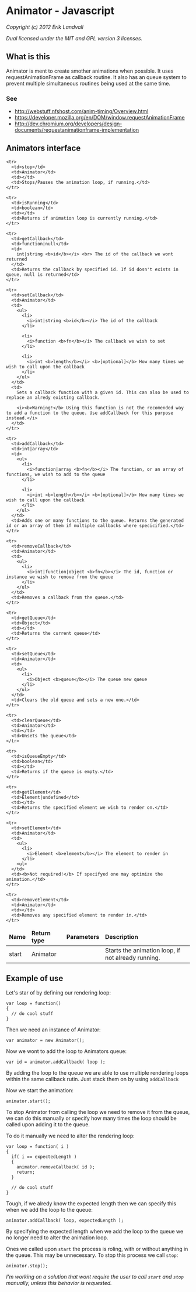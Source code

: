 # Animator - Javascript

*Copyright (c) 2012 Erik Landvall*

*Dual licensed under the MIT and GPL version 3 licenses.*

## What is this
Animator is ment to create smother animations when possible.
It uses requestAnimationFrame as callback routine. 
It also has an queue system to prevent multiple simultaneous routines being used
at the same time.

### See
* http://webstuff.nfshost.com/anim-timing/Overview.html
* https://developer.mozilla.org/en/DOM/window.requestAnimationFrame
* http://dev.chromium.org/developers/design-documents/requestanimationframe-implementation

## Animators interface

<table>
  <thead>
    <tr>
      <td><b>Name</b></td>
      <td><b>Return type</b></td>
      <td><b>Parameters</b></td>
      <td><b>Description</b></td>
    </tr>
  </thead>

  <tbody>
    <tr>
      <td>start</td>
      <td>Animator</td>
      <td></td>
      <td>Starts the animation loop, if not already running.</td>
    </tr>

    <tr>
      <td>stop</td>
      <td>Animator</td>
      <td></td>
      <td>Stops/Pauses the animation loop, if running.</td>
    </tr>

    <tr>
      <td>isRunning</td>
      <td>boolean</td>
      <td></td>
      <td>Returns if animation loop is currently running.</td>
    </tr>

    <tr>
      <td>getCallback</td>
      <td>function|null</td>
      <td>
        int|string <b>id</b></i> <br> The id of the callback we wont returned
      </td>
      <td>Returns the callback by specified id. If id dosn't exists in queue, null is returned</td>
    </tr>

    <tr>
      <td>setCallback</td>
      <td>Animator</td>
      <td>
        <ul>
          <li>
            <i>int|string <b>id</b></i> The id of the callback
          </li>

          <li>
            <i>function <b>fn</b></i> The callback we wish to set
          </li>

          <li>
            <i>int <b>length</b></i> <b>[optional]</b> How many times we wish to call upon the callback
          </li>
        </ul>
      </td>
      <td>
        Sets a callback function with a given id. This can also be used to replace an alredy existing callback.
   
        <i><b>Warning!</b> Using this function is not the recomended way to add a function to the queue. Use addCallback for this purpose instead.</i>
      </td>
    </tr>

    <tr>
      <td>addCallback</td>
      <td>int|array</td>
      <td>
        <ul>
          <li>
            <i>function|array <b>fn</b></i> The function, or an array of functions, we wish to add to the queue
          </li>

          <li>
            <i>int <b>length</b></i> <b>[optional]</b> How many times we wish to call upon the callback
          </li>
        </ul>
      </td>
      <td>Adds one or many functions to the queue. Returns the generated id or an array of them if multiple callbacks where specicified.</td>
    </tr>

    <tr>
      <td>removeCallback</td>
      <td>Animator</td>
      <td>
        <ul>
          <li>
            <i>int|function|object <b>fn</b></i> The id, function or instance we wish to remove from the queue
          </li>
        </ul>
      </td>
      <td>Removes a callback from the queue.</td>
    </tr>

    <tr>
      <td>getQueue</td>
      <td>Object</td>
      <td></td>
      <td>Returns the current queue</td>
    </tr>

    <tr>
      <td>setQueue</td>
      <td>Animator</td>
      <td>
        <ul>
          <li>
            <i>Object <b>queue</b></i> The queue new queue
          </li>
        </ul>
      </td>
      <td>Clears the old queue and sets a new one.</td>
    </tr>

    <tr>
      <td>clearQueue</td>
      <td>Animator</td>
      <td></td>
      <td>Unsets the queue</td>
    </tr>

    <tr>
      <td>isQueueEmpty</td>
      <td>boolean</td>
      <td></td>
      <td>Returns if the queue is empty.</td>
    </tr>

    <tr>
      <td>getElement</td>
      <td>Element|undefined</td>
      <td></td>
      <td>Returns the specified element we wish to render on.</td>
    </tr>

    <tr>
      <td>setElement</td>
      <td>Animator</td>
      <td>
        <ul>
          <li>
            <i>Element <b>element</b></i> The element to render in
          </li>
        <ul>
      </td>
      <td><b>Not required!</b> If specifyed one may optimize the animation.</td>
    </tr>

    <tr>
      <td>removeElement</td>
      <td>Animator</td>
      <td></td>
      <td>Removes any specified element to render in.</td>
    </tr>
  </tbody>
</table>

## Example of use

Let's star of by defining our rendering loop:

    var loop = function()
    {
      // do cool stuff
    }

Then we need an instance of Animator:

    var animator = new Animator();

Now we wont to add the loop to Animators queue: 

    var id = animator.addCallback( loop );

By adding the loop to the queue we are able to use multiple rendering loops
within the same callback rutin. Just stack them on by using `addCallback`

Now we start the animation:

    animator.start();

To stop Animator from calling the loop we need to remove it from the queue, we can do this manually or specify how many times the loop should be called upon adding it to the queue.

To do it manually we need to alter the rendering loop:

    var loop = function( i )
    {
      if( i == expectedLength )
      {
        animator.removeCallback( id );
        return;
      }

      // do cool stuff
    }

Tough, if we alredy know the expected length then we can specify this when we add the loop to the queue:

    animator.addCallback( loop, expectedLength );

By specifying the expected length when we add the loop to the queue we no longer need to alter the animation loop.

Ones we called upon `start` the process is roling, with or without anything in the queue. This may be unnecessary. To stop this process we call `stop`:

    animator.stop();

*I'm working on a solution that wont require the user to call `start` and `stop` manually, unless this behavior is requested.*